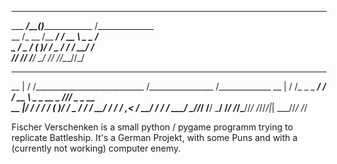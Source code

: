 ______________             ______                                       
___  ____/__(_)_______________  /______________                         
__  /_   __  /__  ___/  ___/_  __ \  _ \_  ___/                         
_  __/   _  / _(__  )/ /__ _  / / /  __/  /                             
/_/      /_/  /____/ \___/ /_/ /_/\___//_/                              
                                                                        
___    __                        ______             ______              
__ |  / /___________________________  /________________  /_____________ 
__ | / /_  _ \_  ___/_  ___/  ___/_  __ \  _ \_  __ \_  //_/  _ \_  __ \
__ |/ / /  __/  /   _(__  )/ /__ _  / / /  __/  / / /  ,<  /  __/  / / /
_____/  \___//_/    /____/ \___/ /_/ /_/\___//_/ /_//_/|_| \___//_/ /_/ 

Fischer Verschenken is a small python / pygame programm trying to replicate Battleship.
It's a German Projekt, with some Puns and with a (currently not working) computer enemy.
